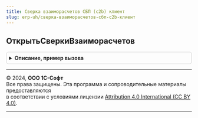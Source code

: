 ```yaml
---
title: Сверка взаиморасчетов СБП (c2b) клиент
slug: erp-uh/сверка-взаиморасчетов-сбп-c2b-клиент
---
```



## ОткрытьСверкиВзаиморасчетов
<details style="margin: 1em 0; padding: 0.5em; border: 1px solid #ccc; border-radius: 6px;">

<summary style="font-weight: bold; cursor: pointer;">Описание, пример вызова</summary>

```bsl

// Открывает форму списка документов "Сверка взаиморасчетов СБП (c2b)".
//
// Параметры:
//  Владелец - ФормаКлиентскогоПриложения - форма которая будет установлена в качестве владельца.
//
Процедура ОткрытьСверкиВзаиморасчетов(Владелец) Экспорт
```

Пример вызова
```bsl
СверкаВзаиморасчетовСБПc2bКлиент.ОткрытьСверкиВзаиморасчетов(Владелец) 
```
</details>

---

© 2024, **ООО 1С-Софт**  
Все права защищены. Эта программа и сопроводительные материалы предоставляются  
в соответствии с условиями лицензии [Attribution 4.0 International (CC BY 4.0)](https://creativecommons.org/licenses/by/4.0/legalcode).

---
